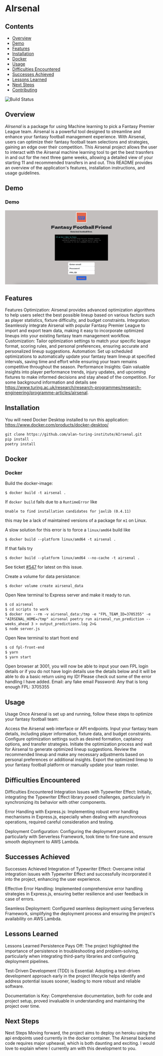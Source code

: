 # AIrsenal

## Contents
- [Overview](#overview)
- [Demo](#demo)
- [Features](#features)
- [Installation](#installation)
- [Docker](#docker)
- [Usage](#usage)
- [Difficulties Encountered](#difficulties)
- [Successes Achieved](#successes)
- [Lessons Learned](#lessons)
- [Next Steps](#next-steps)
- [Contributing](#contributing)


![Build Status](https://github.com/alan-turing-institute/AIrsenal/actions/workflows/main.yml/badge.svg)

## <a name="overview"></a>Overview
*AIrsenal* is a package for using Machine learning to pick a Fantasy Premier League team.
Airsenal is a powerful tool designed to streamline and enhance your fantasy football management experience. With Airsenal, users can optimize their fantasy football team selections and strategies, gaining an edge over their competition. This Airsenal project allows the user to interact with the Airsenal machine learning tool to get the best trasnfers in and out for the next three game weeks, allowing a detailed view of your starting 11 and recommended transfers in and out. This README provides an overview of the application's features, installation instructions, and usage guidelines.

## <a name="demo"></a>Demo
### Demo 
![demo](./Screenshot.png)

## <a name="features"></a>Features
Features
Optimization: Airsenal provides advanced optimization algorithms to help users select the best possible lineup based on various factors such as player statistics, fixture difficulty, and budget constraints.
Integration: Seamlessly integrate Airsenal with popular Fantasy Premier League to import and export team data, making it easy to incorporate optimized lineups into your existing fantasy team management workflow. 
Customization: Tailor optimization settings to match your specific league format, scoring rules, and personal preferences, ensuring accurate and personalized lineup suggestions.
Automation: Set up scheduled optimizations to automatically update your fantasy team lineup at specified intervals, saving time and effort while ensuring your team remains competitive throughout the season.
Performance Insights: Gain valuable insights into player performance trends, injury updates, and upcoming fixtures to make informed decisions and stay ahead of the competition.
For some background information and details see https://www.turing.ac.uk/research/research-programmes/research-engineering/programme-articles/airsenal.

## <a name="installation"></a>Installation

You will need Docker Desktop installed to run this application: https://www.docker.com/products/docker-desktop/

```shell
git clone https://github.com/alan-turing-institute/AIrsenal.git
pip install .
poetry install 
```
## <a name="docker"></a>Docker
### Docker

Build the docker-image:

```console
$ docker build -t airsenal .
```

If `docker build` fails due to a `RuntimeError` like

```console
Unable to find installation candidates for jaxlib (0.4.11)
```

this may be a lack of maintained versions of a package for `m1` on Linux.

A slow solution for this error is to force a `linux/amd64` build like

```console
$ docker build --platform linux/amd64 -t airsenal .
```

If that fails try

```console
$ docker build --platform linux/amd64 --no-cache -t airsenal .
```

See ticket [#547](https://github.com/alan-turing-institute/AIrsenal/issues/574) for latest on this issue.

Create a volume for data persistance:

```console
$ docker volume create airsenal_data
```

Open New terminal to Express server and make it ready to run.
```console
$ cd airsenal 
$ cd scripts to work
$ docker run --rm -v airsenal_data:/tmp -e "FPL_TEAM_ID=3705355" -e "AIRSENAL_HOME=/tmp" airsenal poetry run airsenal_run_prediction --weeks_ahead 3 > output_predictions.log 2>&
$ node server.js 
```

Open New terminal to start front end
```console
$ cd fpl-front-end 
$ yarn
$ yarn start 
```

Open browser at 3001, you will now be able to input your own FPL login details or if you do not have login details use the details below and it will be able to do a basic return using my ID! Please check out some of the error handling I have added. 
Email: any fake email 
Password: Any that is long enough
FPL: 3705355

## <a name="usage"></a>Usage
Usage
Once Airsenal is set up and running, follow these steps to optimize your fantasy football team:

Access the Airsenal web interface or API endpoints.
Input your fantasy team details, including player information, fixture data, and budget constraints.
Configure optimization settings such as desired formation, captaincy options, and transfer strategies.
Initiate the optimization process and wait for Airsenal to generate optimized lineup suggestions.
Review the recommended lineup and make any necessary adjustments based on personal preferences or additional insights.
Export the optimized lineup to your fantasy football platform or manually update your team roster.

## <a name="difficulties"></a>Difficulties Encountered
Difficulties Encountered
Integration Issues with Typewriter Effect: Initially, integrating the Typewriter Effect library posed challenges, particularly in synchronizing its behavior with other components.

Error Handling with Express.js: Implementing robust error handling mechanisms in Express.js, especially when dealing with asynchronous operations, required careful consideration and testing.

Deployment Configuration: Configuring the deployment process, particularly with Serverless Framework, took time to fine-tune and ensure smooth deployment to AWS Lambda.

## <a name="successes"></a>Successes Achieved
Successes Achieved
Integration of Typewriter Effect: Overcame initial integration issues with Typewriter Effect and successfully incorporated it into the project, enhancing the user experience.

Effective Error Handling: Implemented comprehensive error handling strategies in Express.js, ensuring better resilience and user feedback in case of errors.

Seamless Deployment: Configured seamless deployment using Serverless Framework, simplifying the deployment process and ensuring the project's availability on AWS Lambda.

## <a name="lessons"></a>Lessons Learned
Lessons Learned
Persistence Pays Off: The project highlighted the importance of persistence in troubleshooting and problem-solving, particularly when integrating third-party libraries and configuring deployment pipelines.

Test-Driven Development (TDD) is Essential: Adopting a test-driven development approach early in the project lifecycle helps identify and address potential issues sooner, leading to more robust and reliable software.

Documentation is Key: Comprehensive documentation, both for code and project setup, proved invaluable in understanding and maintaining the project over time.

## <a name="next-steps"></a>Next Steps
Next Steps
Moving forward, the project aims to deploy on heroku using the api endpoints used currently in the docker container. The Airsenal backend code requires major upheaval, which is both daunting and exciting. I would love to explain where I currently am with this development to you. 